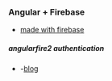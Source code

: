 ### Angular + Firebase

- [made with firebase]("https://madewithfirebase.com")

##### angularfire2 authentication
- []("https://github.com/seanmav/")
-[blog]("//blog.kophi.com")
   